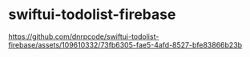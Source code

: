# swiftui-todolist-firebase

https://github.com/dnrpcode/swiftui-todolist-firebase/assets/109610332/73fb6305-fae5-4afd-8527-bfe83866b23b

